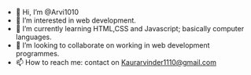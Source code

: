 - 👋 Hi, I’m @Arvi1010
- 👀 I’m interested in web development.
- 🌱 I’m currently learning HTML,CSS and Javascript; basically computer languages.
- 💞️ I’m looking to collaborate on working in web development programmes.
- 📫 How to reach me: contact on Kaurarvinder1110@gmail.com

<!---
Arvi1010/Arvi1010 is a ✨ special ✨ repository because its `README.md` (this file) appears on your GitHub profile.
You can click the Preview link to take a look at your changes.
--->
